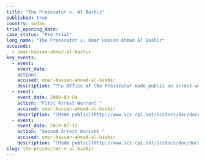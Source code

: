 ```yaml
---
title: "The Prosecutor v. Al Bashir"
published: true
country: sudan
trial_opening_date:
case_status: "Pre-trial"
long_name: "The Prosecutor v. Omar Hassan Ahmad Al Bashir"
accuseds:
  - omar-hassan-ahmad-al-bashir
key_events:
  - event:
    event_date:
    action:
    accused: omar-hassan-ahmad-al-bashir
    description: "The Office of the Prosecutor made public an arrest warrant for Al Bashir on 4 March 2009. The Office of the Prosecutor made public a second arrest warrant on July 12, 2010. Accused remains [at-large](http://www.theguardian.com/world/2015/apr/27/sudan-bashir-elected-majority-vote)."
  - event:
    event_date: 2009-03-04
    action: "First Arrest Warrant "
    accused: omar-hassan-ahmad-al-bashir
    description: "[Made public](http://www.icc-cpi.int/iccdocs/doc/doc639078.pdf)"
  - event:
    event_date: 2010-07-12
    action: "Second Arrest Warrant "
    accused: omar-hassan-ahmad-al-bashir
    description: "[Made public](http://www.icc-cpi.int/iccdocs/doc/doc907140.pdf)"
slug: the-prosecutor-v-al-bashir
---
```

